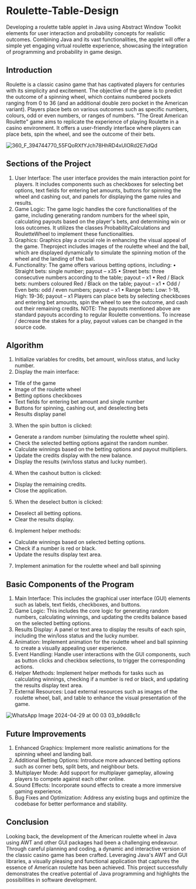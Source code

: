 # **Roulette-Table-Design**
Developing a roulette table applet in Java using Abstract Window Toolkit elements for user interaction and probability concepts for realistic outcomes. Combining Java and its vast functionalities, the applet will offer a simple yet engaging virtual roulette experience, showcasing the integration of programming and probability in game design.

## Introduction
Roulette is a classic casino game that has captivated players for centuries with its simplicity and excitement. The objective of the game is to predict the outcome of a spinning wheel, which contains numbered pockets ranging from 0 to 36 (and an additional double zero pocket in the American variant). Players place bets on various outcomes such as specific numbers, colours, odd or even numbers, or ranges of numbers. "The Great American Roulette" game aims to replicate the experience of playing Roulette in a casino environment. It offers a user-friendly interface where players can place bets, spin the wheel, and see the outcome of their bets. 

![360_F_394744770_55FQoRXfYJch78HhRD4xUlORd2E7idQd](https://github.com/Varsha534/Roulette-Table-Design/assets/125336949/5e2f1d60-2e77-4981-806f-203e7063f1f4)

## Sections of the Project
1. User Interface: The user interface provides the main interaction point for players. It includes components such as checkboxes for selecting bet options, text fields for entering bet amounts, buttons for spinning the wheel and cashing out, and panels for displaying the game rules and results.
2. Game Logic: The game logic handles the core functionalities of the game, including generating random numbers for the wheel spin, calculating payouts based on the player's bets, and determining win or loss outcomes. It utilizes the classes ProbabilityCalculations and RouletteWheel to implement these functionalities.
3. Graphics: Graphics play a crucial role in enhancing the visual appeal of the game. Theproject includes images of the roulette wheel and the ball, which are displayed dynamically to simulate the spinning motion of the wheel and the landing of the ball.
4. Functionality: The game offers various betting options, including:
• Straight bets: single number; payout – x35
• Street bets: three consecutive numbers according to the table; payout – x1
• Red / Black bets: numbers coloured Red / Black on the table; payout – x1
• Odd / Even bets: odd / even numbers; payout – x1
• Range bets: Low: 1-18, High: 19-36; payout – x1
Players can place bets by selecting checkboxes and entering bet amounts, spin the wheel to see the outcome, and cash out their remaining credits.
NOTE: The payouts mentioned above are standard payouts according to regular Roulette conventions. To increase / decrease the stakes for a play, payout values can be changed in the source code.

## Algorithm
1. Initialize variables for credits, bet amount, win/loss status, and lucky number.
2. Display the main interface:
- Title of the game
- Image of the roulette wheel
- Betting options checkboxes
- Text fields for entering bet amount and single number
- Buttons for spinning, cashing out, and deselecting bets
- Results display panel
3. When the spin button is clicked:
- Generate a random number (simulating the roulette wheel spin).
- Check the selected betting options against the random number.
- Calculate winnings based on the betting options and payout multipliers.
- Update the credits display with the new balance.
- Display the results (win/loss status and lucky number).
4. When the cashout button is clicked:
- Display the remaining credits.
- Close the application.
5. When the deselect button is clicked:
- Deselect all betting options.
- Clear the results display.
6. Implement helper methods:
- Calculate winnings based on selected betting options.
- Check if a number is red or black.
- Update the results display text area.
7. Implement animation for the roulette wheel and ball spinning

## Basic Components of the Program
1. Main Interface: This includes the graphical user interface (GUI) elements such as labels, text fields, checkboxes, and buttons.
2. Game Logic: This includes the core logic for generating random numbers, calculating winnings, and updating the credits balance based on the selected betting options.
3. Results Display: A panel or text area to display the results of each spin, including the win/loss status and the lucky number.
4. Animation: Implement animation for the roulette wheel and ball spinning to create a visually appealing user experience.
5. Event Handling: Handle user interactions with the GUI components, such as button clicks and checkbox selections, to trigger the corresponding actions.
6. Helper Methods: Implement helper methods for tasks such as calculating winnings, checking if a number is red or black, and updating the results display text area.
7. External Resources: Load external resources such as images of the roulette wheel, ball, and table to enhance the visual presentation of the game.

![WhatsApp Image 2024-04-29 at 00 03 03_b9dd8c1c](https://github.com/Varsha534/Roulette-Table-Design/assets/125336949/f33b8538-ed8c-4666-9d53-01ecefe943b8)


## Future Improvements
1. Enhanced Graphics:
Implement more realistic animations for the spinning wheel and landing ball.
2. Additional Betting Options:
Introduce more advanced betting options such as corner bets, split bets, and neighbour bets.
3. Multiplayer Mode:
Add support for multiplayer gameplay, allowing players to compete against each other
online.
4. Sound Effects:
Incorporate sound effects to create a more immersive gaming experience.
5. Bug Fixes and Optimization:
Address any existing bugs and optimize the codebase for better performance and stability.

## Conclusion
Looking back, the development of the American roulette wheel in Java using AWT and other GUI packages had been a challenging endeavour. Through careful planning and coding, a dynamic and interactive version of the classic casino game has been crafted. Leveraging Java's AWT and GUI libraries, a visually pleasing and functional application that captures the essence of American roulette has been achieved. This project successfully demonstrates the creative potential of Java programming and highlights the possibilities in software development.

